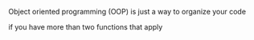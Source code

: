 Object oriented programming (OOP) is just a way to organize your code

if you have more than two functions that apply 